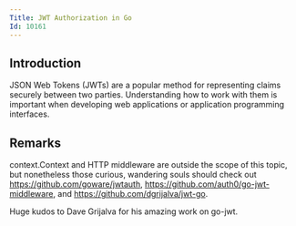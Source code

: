 ```yaml
---
Title: JWT Authorization in Go
Id: 10161
---
```

## Introduction
JSON Web Tokens (JWTs) are a popular method for representing claims securely between two parties. Understanding how to work with them is important when developing web applications or application programming interfaces.

## Remarks
context.Context and HTTP middleware are outside the scope of this topic, but nonetheless those curious, wandering souls should check out https://github.com/goware/jwtauth, https://github.com/auth0/go-jwt-middleware, and https://github.com/dgrijalva/jwt-go.

Huge kudos to Dave Grijalva for his amazing work on go-jwt.
